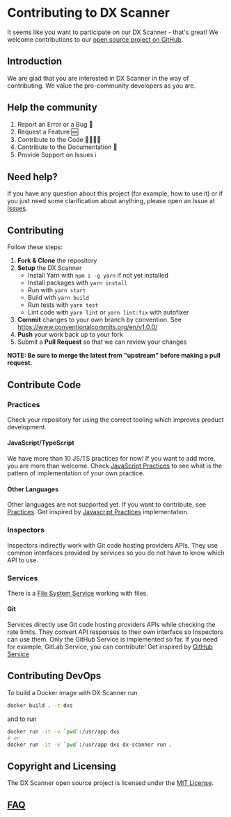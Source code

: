 # Contributing to DX Scanner

It seems like you want to participate on our DX Scanner - that's great! We welcome contributions to our [open source project on GitHub](http://github.com/DXHeroes/dx-scanner).

## Introduction

We are glad that you are interested in DX Scanner in the way of contributing. We value the pro-community developers as you are.

## Help the community

1) Report an Error or a Bug 🐛
2) Request a Feature 🆕
3) Contribute to the Code 👨‍💻👩‍💻
4) Contribute to the Documentation 📝
5) Provide Support on Issues ℹ️

## Need help?

If you have any question about this project (for example, how to use it) or if you just need some clarification about anything, please open an Issue at [Issues](https://github.com/DXHeroes/dx-scanner/issues).

## Contributing

Follow these steps:

1. **Fork & Clone** the repository  
2. **Setup** the DX Scanner  
   - Install Yarn with `npm i -g yarn` if not yet installed  
   - Install packages with `yarn install`  
   - Run with `yarn start`  
   - Build with `yarn build`  
   - Run tests with `yarn test`  
   - Lint code with `yarn lint` or `yarn lint:fix` with autofixer  
3. **Commit** changes to your own branch by convention. See https://www.conventionalcommits.org/en/v1.0.0/
4. **Push** your work back up to your fork  
5. Submit a **Pull Request** so that we can review your changes

**NOTE: Be sure to merge the latest from "upstream" before making a pull request.**

## Contribute Code

### Practices

Check your repository for using the correct tooling which improves product development.

#### JavaScript/TypeScript

We have more than 10 JS/TS practices for now! If you want to add more, you are more than welcome. Check [JavaScript Practices](https://github.com/DXHeroes/dx-scanner/tree/master/src/practices/JavaScript) to see what is the pattern of implementation of your own practice.

#### Other Languages

Other languages are not supported yet. If you want to contribute, see [Practices](https://github.com/DXHeroes/dx-scanner/tree/master/src/practices). Get inspired by [Javascript Practices](https://github.com/DXHeroes/dx-scanner/tree/master/src/practices/JavaScript) implementation.

### Inspectors

Inspectors indirectly work with Git code hosting providers APIs. They use common interfaces provided by services so you do not have to know which API to use.

### Services

There is a [File System Service](https://github.com/DXHeroes/dx-scanner/tree/master/src/services) working with files.

#### Git

Services directly use Git code hosting providers APIs while checking the rate limits. They convert API responses to their own interface so Inspectors can use them. Only the GitHub Service is implemented so far. If you need for example, GitLab Service, you can contribute! Get inspired by [GitHub Service](https://github.com/DXHeroes/dx-scanner/blob/master/src/services/git/GitHubService.ts)

## Contributing DevOps

To build a Docker image with DX Scanner run
```bash
docker build . -t dxs
```
and to run
```bash
docker run -it -v `pwd`:/usr/app dxs
# or
docker run -it -v `pwd`:/usr/app dxs dx-scanner run .
```

## Copyright and Licensing

The DX Scanner open source project is licensed under the [MIT License](LICENSE).

## [FAQ](https://github.com/DXHeroes/dx-scanner/issues?q=label%3Afaq+sort%3Aupdated-desc+is%3Aclosed)
